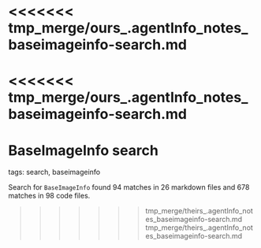<<<<<<< tmp_merge/ours_.agentInfo_notes_baseimageinfo-search.md
=======
<<<<<<< tmp_merge/ours_.agentInfo_notes_baseimageinfo-search.md
=======
# BaseImageInfo search

tags: search, baseimageinfo

Search for `BaseImageInfo` found 94 matches in 26 markdown files and 678 matches in 98 code files.
>>>>>>> tmp_merge/theirs_.agentInfo_notes_baseimageinfo-search.md
>>>>>>> tmp_merge/theirs_.agentInfo_notes_baseimageinfo-search.md
